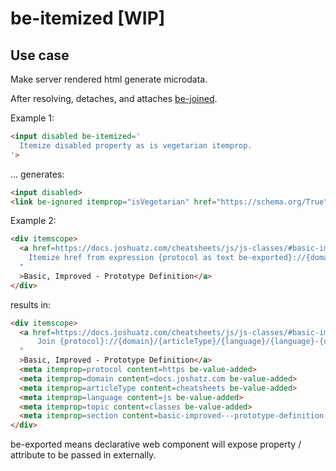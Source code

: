 # be-itemized [WIP]

## Use case

Make server rendered html generate microdata.

After resolving, detaches, and attaches [be-joined](https://github.com/bahrus/be-joined).

Example 1:

```html
<input disabled be-itemized='
  Itemize disabled property as is vegetarian itemprop.
'>
```

... generates:

```html
<input disabled>
<link be-ignored itemprop="isVegetarian" href="https://schema.org/True">
```



Example 2:

```html
<div itemscope>
  <a href=https://docs.joshuatz.com/cheatsheets/js/js-classes/#basic-improved---prototype-definition be-itemized="
    Itemize href from expression {protocol as text be-exported}://{domain}/{articleType}/{language}/{language}-{classes}/#{section}.
  "
  >Basic, Improved - Prototype Definition</a>
</div>
```

results in:

```html
<div itemscope>
  <a href=https://docs.joshuatz.com/cheatsheets/js/js-classes/#basic-improved---prototype-definition be-joined="
      Join {protocol}://{domain}/{articleType}/{language}/{language}-{classes}/#{section} as href.
  "
  >Basic, Improved - Prototype Definition</a>
  <meta itemprop=protocol content=https be-value-added>
  <meta itemprop=domain content=docs.joshatz.com be-value-added>
  <meta itemprop=articleType content=cheatsheets be-value-added>
  <meta itemprop=language content=js be-value-added>
  <meta itemprop=topic content=classes be-value-added>
  <meta itemprop=section content=basic-improved---prototype-definition be-value-added>
</div>
```

be-exported means declarative web component will expose property / attribute to be passed in externally.




